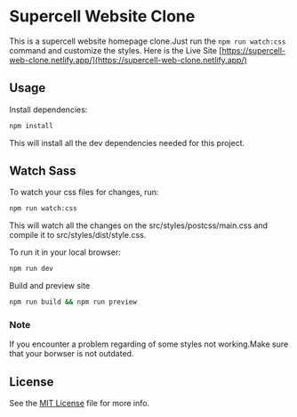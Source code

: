# Supercell Website Clone

This is a supercell website homepage clone.Just run the `npm run watch:css` command and customize the styles.
Here is the Live Site [https://supercell-web-clone.netlify.app/](https://supercell-web-clone.netlify.app/)

## Usage

Install dependencies:

```bash
npm install
```

This will install all the dev dependencies needed for this project.

## Watch Sass

To watch your css files for changes, run:

```bash
npm run watch:css
```
This will watch all the changes on the src/styles/postcss/main.css and compile it to src/styles/dist/style.css.

To run it in your local browser:

```bash
npm run dev
```

Build and preview site

```bash
npm run build && npm run preview
```

### Note

If you encounter a problem regarding of some styles not working.Make sure that your borwser is not outdated.

## License

See the [MIT License](https://github.com/AlwinJun/supercell-web-clone/blob/main/LICENSE.txt) file for more info.
